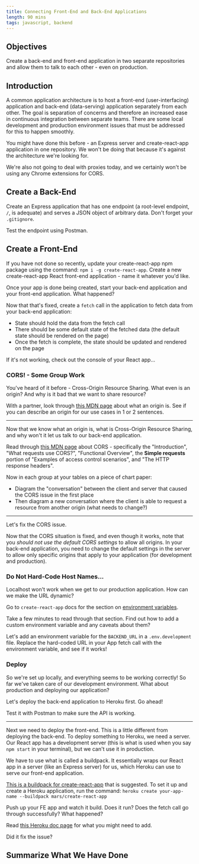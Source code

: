 ```yaml
---
title: Connecting Front-End and Back-End Applications
length: 90 mins
tags: javascript, backend
---
```


## Objectives

Create a back-end and front-end application in two separate repositories and allow them to talk to each other - even on production.

## Introduction

A common application architecture is to host a front-end (user-interfacing) application and back-end (data-serving) application separately from each other. The goal is separation of concerns and therefore an increased ease in continuous integration between separate teams. There are some local development and production environment issues that must be addressed for this to happen smoothly.

You might have done this before - an Express server and create-react-app application in one repository. We won't be doing that because it's against the architecture we're looking for.

We're also not going to deal with proxies today, and we certainly won't be using any Chrome extensions for CORS.

## Create a Back-End

Create an Express application that has one endpoint (a root-level endpoint, `/`, is adequate) and serves a JSON object of arbitrary data. Don't forget your `.gitignore`.

Test the endpoint using Postman.

## Create a Front-End

If you have not done so recently, update your create-react-app npm package using the command: `npm i -g create-react-app`. Create a new create-react-app React front-end application - name it whatever you'd like.

Once your app is done being created, start your back-end application and your front-end application. What happened?

<!-- They should see that the FE and BE app are trying to run on the same port - change the BE development to be something like 3010 -->

Now that that's fixed, create a `fetch` call in the application to fetch data from your back-end application:

* State should hold the data from the fetch call
* There should be some default state of the fetched data (the default state should be rendered on the page)
* Once the fetch is complete, the state should be updated and rendered on the page

If it's not working, check out the console of your React app...

<!-- They should see a CORS error -->

### CORS! - Some Group Work

You've heard of it before - Cross-Origin Resource Sharing. What even is an origin? And why is it bad that we want to share resource?

With a partner, look through [this MDN page](https://developer.mozilla.org/en-US/docs/Web/Security/Same-origin_policy) about what an origin is. See if you can describe an origin for our use cases in 1 or 2 sentences.

---

Now that we know what an origin is, what is Cross-Origin Resource Sharing, and why won't it let us talk to our back-end application.

Read through [this MDN page]() about CORS - specifically the "Introduction", "What requests use CORS?", "Functional Overview", the **Simple requests** portion of "Examples of access control scenarios", and "The HTTP response headers".

Now in each group at your tables on a piece of chart paper:

* Diagram the "conversation" between the client and server that caused the CORS issue in the first place
* Then diagram a new conversation where the client is able to request a resource from another origin (what needs to change?)

---

Let's fix the CORS issue.

<!-- They need to add the "cors" express package and use the default app.use(cors()); in their server file -->

Now that the CORS situation is fixed, and even though it works, note that you _should not use the default CORS settings_ to allow all origins. In your back-end application, you need to change the default settings in the server to allow only specific origins that apply to your application (for development and production).

### Do Not Hard-Code Host Names...

Localhost won't work when we get to our production application. How can we make the URL dynamic?

Go to `create-react-app` docs for the section on [environment variables](https://github.com/facebook/create-react-app/blob/master/packages/react-scripts/template/README.md#adding-custom-environment-variables).

Take a few minutes to read through that section. Find out how to add a custom environment variable and any caveats about them?

<!-- Need to add them in some kind of .env file, in our case .env.development -->
<!-- Need to have prefix REACT_APP_ -->
<!-- NODE_ENV environment variable is available by default -->
<!-- The environment variables are embedded during the build time, not run time -->

Let's add an environment variable for the `BACKEND_URL` in a `.env.development` file. Replace the hard-coded URL in your App fetch call with the environment variable, and see if it works!

### Deploy

So we're set up locally, and everything seems to be working correctly! So far we've taken care of our development environment. What about production and deploying our application?

Let's deploy the back-end application to Heroku first. Go ahead!

Test it with Postman to make sure the API is working.

---

Next we need to deploy the front-end. This is a little different from deploying the back-end. To deploy something to Heroku, we need a server. Our React app has a development server (this is what is used when you say `npm start` in your terminal), but we can't use it in production.

We have to use what is called a buildpack. It essentially wraps our React app in a server (like an Express server) for us, which Heroku can use to serve our front-end application.

[This is a buildpack for create-react-app](https://github.com/mars/create-react-app-buildpack) that is suggested. To set it up and create a Heroku application, run the command: `heroku create your-app-name --buildpack mars/create-react-app`

Push up your FE app and watch it build. Does it run? Does the fetch call go through successfully? What happened?

<!-- The fetch call will not go through because the BACKEND_URL has not been set for production through Heroku -->

Read [this Heroku doc page](https://devcenter.heroku.com/articles/config-vars#using-the-heroku-dashboard) for what you might need to add.

Did it fix the issue?

## Summarize What We Have Done

<!--  -->
